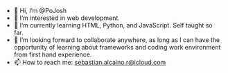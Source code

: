 - 👋 Hi, I’m @PoJosh
- 👀 I’m interested in web development.
- 🌱 I’m currently learning HTML, Python, and JavaScript. Self taught so far.
- 💞️ I’m looking forward to collaborate anywhere, as long as I can have the opportunity of learning about frameworks and coding work environment from first hand experience.
- 📫 How to reach me:
  sebastian.alcaino.r@icloud.com

<!---
PoJosh/PoJosh is a ✨ special ✨ repository because its `README.md` (this file) appears on your GitHub profile.
You can click the Preview link to take a look at your changes.
--->
